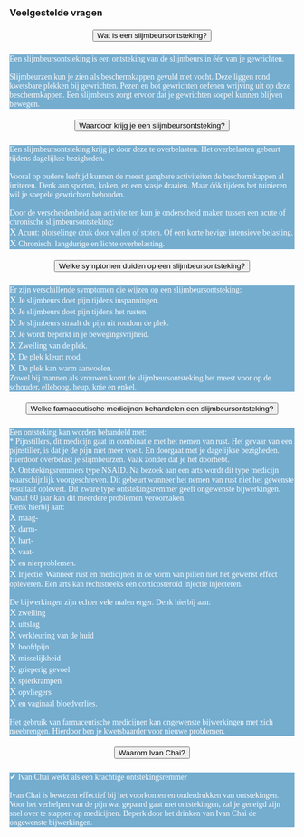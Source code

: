 ### Veelgestelde vragen
<!--START faq -->
<section id=faq>
<div data-aos="fade-right" class="col-md-12 aos-init aos-animate">
                    <div class="accordion" id="faqAccordion">
                        <div class="card shadow">
                            <div class="card-header" id="heading_1">
                                <h5 style="font-family:papyrus; text-align:center" class="mb-0">
                                    <button class="btn btn-link collapsed" type="button" data-toggle="collapse" data-target="#collapse_1" aria-expanded="false" aria-controls="collapse_1">Wat is een slijmbeursontsteking?</button>
                                </h5>
                            </div>
                            <div id="collapse_1" class="collapse" aria-labelledby="heading_1" data-parent="#faqAccordion" style="">
                                <div class="card-body" style="background-color: #75adcf; color: white">
                                    <p style="font-family:candara; tekst-align:center">Een slijmbeursontsteking is een ontsteking van de slijmbeurs in één van je gewrichten.<br><br>Slijmbeurzen kun je zien als beschermkappen gevuld met vocht. Deze liggen rond kwetsbare plekken bij gewrichten. Pezen en bot gewrichten oefenen wrijving uit op deze beschermkappen. Een slijmbeurs zorgt ervoor dat je gewrichten soepel kunnen blijven bewegen.
                                    </p>
                                </div>
                            </div>
                        </div>
                        <div class="card shadow">
                            <div class="card-header" id="heading_2">
                                <h5 style="font-family:papyrus; text-align:center" class="mb-0">
                                    <button class="btn btn-link collapsed" type="button" data-toggle="collapse" data-target="#collapse_2" aria-expanded="false" aria-controls="collapse_2">Waardoor krijg je een slijmbeursontsteking?
                                    </button>
                                </h5>
                            </div>
                            <div id="collapse_2" class="collapse" aria-labelledby="heading_2" data-parent="#faqAccordion" style="">
                                <div class="card-body" style="background-color: #75adcf; color: white">
                                    <p style="font-family:candara; tekst-align:center">Een slijmbeursontsteking krijg je door deze te overbelasten. Het overbelasten gebeurt tijdens dagelijkse bezigheden.<br><br>Vooral op oudere leeftijd kunnen de meest gangbare activiteiten de beschermkappen al irriteren. Denk aan sporten, koken, en een wasje draaien. Maar óók tijdens het tuinieren wil je soepele gewrichten behouden.<br><br>Door de verscheidenheid aan activiteiten kun je onderscheid maken tussen een acute of chronische slijmbeursontsteking:<br><big>X</big> Acuut: plotselinge druk door vallen of stoten. Of een korte hevige intensieve belasting.<br><big>X</big> Chronisch: langdurige en lichte overbelasting.</p>
                                </div>
                            </div>
                        </div>
                        <div class="card shadow">
                            <div class="card-header" id="heading_3">
                                <h5 style="font-family:papyrus; text-align:center" class="mb-0">
                                    <button class="btn btn-link collapsed" type="button" data-toggle="collapse" data-target="#collapse_3" aria-expanded="false" aria-controls="collapse_3">Welke symptomen duiden op een slijmbeursontsteking?
                                    </button>
                                </h5>
                            </div>
                            <div id="collapse_3" class="collapse" aria-labelledby="heading_3" data-parent="#faqAccordion" style="">
                                <div class="card-body" style="background-color: #75adcf; color: white">
                                    <p style="font-family:candara; tekst-align:center">Er zijn verschillende symptomen die wijzen op een slijmbeursontsteking:<br><big>X</big> Je slijmbeurs doet pijn tijdens inspanningen.<br><big>X</big> Je slijmbeurs doet pijn tijdens het rusten.<br><big>X</big> Je slijmbeurs straalt de pijn uit rondom de plek.<br><big>X</big> Je wordt beperkt in je bewegingsvrijheid.<br><big>X</big>  Zwelling van de plek.<br><big>X</big> De plek kleurt rood.<br><big>X</big> De plek kan warm aanvoelen.<br>Zowel bij mannen als vrouwen komt de slijmbeursontsteking het meest voor op de schouder, elleboog, heup, knie en enkel.
                                    </p>
                                </div>
                            </div>
                        </div>
                        <div class="card shadow">
                            <div class="card-header" id="heading_4">
                                <h5 style="font-family:papyrus; text-align:center" class="mb-0">
                                    <button class="btn btn-link collapsed" type="button" data-toggle="collapse" data-target="#collapse_4" aria-expanded="false" aria-controls="collapse_4">Welke farmaceutische medicijnen behandelen een slijmbeursontsteking?</button>
                                </h5>
                            </div>
                            <div id="collapse_4" class="collapse" aria-labelledby="heading_4" data-parent="#faqAccordion" style="">
                                <div class="card-body" style="background-color: #75adcf; color: white">
                                    <p style="font-family:candara; tekst-align:center">Een ontsteking kan worden behandeld met:<br>* Pijnstillers, dit medicijn gaat in combinatie met het nemen van rust. Het gevaar van een pijnstiller, is dat je de pijn niet meer voelt. En doorgaat met je dagelijkse bezigheden. Hierdoor overbelast je slijmbeurzen. Vaak zonder dat je het doorhebt.<br><big>X</big> Ontstekingsremmers type NSAID. Na bezoek aan een arts wordt dit type medicijn waarschijnlijk voorgeschreven. Dit gebeurt wanneer het nemen van rust niet het gewenste resultaat oplevert. Dit zware type ontstekingsremmer geeft ongewenste bijwerkingen. Vanaf 60 jaar kan dit meerdere problemen veroorzaken.<br>Denk hierbij aan:<br><big>X</big> maag-<br><big>X</big> darm-<br><big>X</big> hart-<br><big>X</big> vaat-<br><big>X</big> en nierproblemen.<br><big>X</big> Injectie. Wanneer rust en medicijnen in de vorm van pillen niet het gewenst effect opleveren. Een arts kan rechtstreeks een corticosteroïd injectie injecteren.<br><br>De bijwerkingen zijn echter vele malen erger. Denk hierbij aan:<br><big>X</big> zwelling<br><big>X</big> uitslag<br><big>X</big> verkleuring van de huid<br><big>X</big> hoofdpijn<br><big>X</big> misselijkheid<br><big>X</big> grieperig gevoel<br><big>X</big> spierkrampen<br><big>X</big> opvliegers<br><big>X</big> en vaginaal bloedverlies.<br><br>Het gebruik van farmaceutische medicijnen kan ongewenste bijwerkingen met zich meebrengen. Hierdoor ben je kwetsbaarder voor nieuwe problemen.</p>
                                </div>
                            </div>
                        </div>
                        <div class="card shadow">
                            <div class="card-header" id="heading_5">
                                <h5 style="font-family:papyrus; text-align:center" class="mb-0">
                                    <button class="btn btn-link collapsed" type="button" data-toggle="collapse" data-target="#collapse_5" aria-expanded="false" aria-controls="collapse_5">Waarom Ivan Chai?</button>
                                </h5>
                            </div>
                            <div id="collapse_5" class="collapse" aria-labelledby="heading_5" data-parent="#faqAccordion" style="">
                                <div class="card-body" style="background-color: #75adcf; color: white">
                                    <p style="font-family:candara; tekst-align:center">✔ Ivan Chai werkt als een krachtige ontstekingsremmer<br><br>Ivan Chai is bewezen effectief bij het voorkomen en onderdrukken van ontstekingen. Voor het verhelpen van de pijn wat gepaard gaat met ontstekingen, zal je geneigd zijn snel over te stappen op medicijnen. Beperk door het drinken van Ivan Chai de ongewenste bijwerkingen.
                                    </p>
                                </div>
                            </div>
                        </div>
                    </section>
                <!--END faq -->
